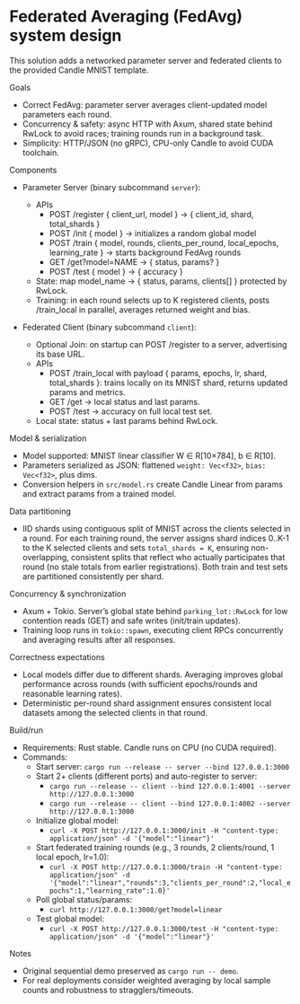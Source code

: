 # Federated Averaging (FedAvg) system design

This solution adds a networked parameter server and federated clients to the provided Candle MNIST template.

Goals
- Correct FedAvg: parameter server averages client-updated model parameters each round.
- Concurrency & safety: async HTTP with Axum, shared state behind RwLock to avoid races; training rounds run in a background task.
- Simplicity: HTTP/JSON (no gRPC), CPU-only Candle to avoid CUDA toolchain.

Components
- Parameter Server (binary subcommand `server`):
  - APIs
    - POST /register { client_url, model } -> { client_id, shard, total_shards }
    - POST /init { model } -> initializes a random global model
    - POST /train { model, rounds, clients_per_round, local_epochs, learning_rate } -> starts background FedAvg rounds
    - GET /get?model=NAME -> { status, params? }
    - POST /test { model } -> { accuracy }
  - State: map model_name -> { status, params, clients[] } protected by RwLock.
  - Training: in each round selects up to K registered clients, posts /train_local in parallel, averages returned weight and bias.

- Federated Client (binary subcommand `client`):
  - Optional Join: on startup can POST /register to a server, advertising its base URL.
  - APIs
    - POST /train_local with payload { params, epochs, lr, shard, total_shards }: trains locally on its MNIST shard, returns updated params and metrics.
    - GET /get -> local status and last params.
    - POST /test -> accuracy on full local test set.
  - Local state: status + last params behind RwLock.

Model & serialization
- Model supported: MNIST linear classifier W ∈ R[10×784], b ∈ R[10].
- Parameters serialized as JSON: flattened `weight: Vec<f32>`, `bias: Vec<f32>`, plus dims.
- Conversion helpers in `src/model.rs` create Candle Linear from params and extract params from a trained model.

Data partitioning
- IID shards using contiguous split of MNIST across the clients selected in a round. For each training round, the server assigns shard indices 0..K-1 to the K selected clients and sets `total_shards = K`, ensuring non-overlapping, consistent splits that reflect who actually participates that round (no stale totals from earlier registrations). Both train and test sets are partitioned consistently per shard.

Concurrency & synchronization
- Axum + Tokio. Server’s global state behind `parking_lot::RwLock` for low contention reads (GET) and safe writes (init/train updates).
- Training loop runs in `tokio::spawn`, executing client RPCs concurrently and averaging results after all responses.

Correctness expectations
- Local models differ due to different shards. Averaging improves global performance across rounds (with sufficient epochs/rounds and reasonable learning rates).
- Deterministic per-round shard assignment ensures consistent local datasets among the selected clients in that round.

Build/run
- Requirements: Rust stable. Candle runs on CPU (no CUDA required).
- Commands:
  - Start server: `cargo run --release -- server --bind 127.0.0.1:3000`
  - Start 2+ clients (different ports) and auto-register to server:
    - `cargo run --release -- client --bind 127.0.0.1:4001 --server http://127.0.0.1:3000`
    - `cargo run --release -- client --bind 127.0.0.1:4002 --server http://127.0.0.1:3000`
  - Initialize global model:
    - `curl -X POST http://127.0.0.1:3000/init -H "content-type: application/json" -d '{"model":"linear"}'`
  - Start federated training rounds (e.g., 3 rounds, 2 clients/round, 1 local epoch, lr=1.0):
    - `curl -X POST http://127.0.0.1:3000/train -H "content-type: application/json" -d '{"model":"linear","rounds":3,"clients_per_round":2,"local_epochs":1,"learning_rate":1.0}'`
  - Poll global status/params:
    - `curl http://127.0.0.1:3000/get?model=linear`
  - Test global model:
    - `curl -X POST http://127.0.0.1:3000/test -H "content-type: application/json" -d '{"model":"linear"}'`

Notes
- Original sequential demo preserved as `cargo run -- demo`.
- For real deployments consider weighted averaging by local sample counts and robustness to stragglers/timeouts.
